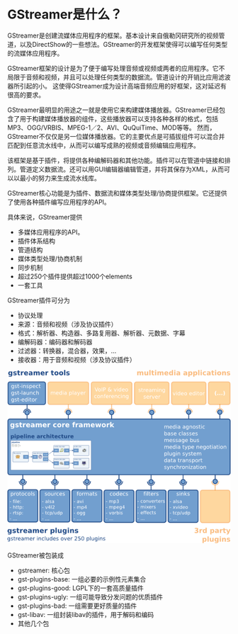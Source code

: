 # GStreamer是什么？
GStreamer是创建流媒体应用程序的框架。基本设计来自俄勒冈研究所的视频管道，以及DirectShow的一些想法。GStreamer的开发框架使得可以编写任何类型的流媒体应用程序。  

GStreamer框架的设计是为了便于编写处理音频或视频或两者的应用程序。它不局限于音频和视频，并且可以处理任何类型的数据流。管道设计的开销比应用滤波器所引起的小。
这使得GStreamer成为设计高端音频应用的好框架，这对延迟有很高的要求。  

GStreamer最明显的用途之一就是使用它来构建媒体播放器。GStreamer已经包含了用于构建媒体播放器的组件，这些播放器可以支持各种各样的格式，包括MP3、OGG/VRBIS、MPEG-1／2、AVI、QuQuiTime、MOD等等。
然而，GStreamer不仅仅是另一位媒体播放器。它的主要优点是可插拔组件可以混合并匹配到任意流水线中，从而可以编写成熟的视频或音频编辑应用程序。  

该框架是基于插件，将提供各种编解码器和其他功能。插件可以在管道中链接和排列。管道定义数据流。还可以用GUI编辑器编辑管道，并将其保存为XML，从而可以以最小的努力来生成流水线库。  

GStreamer核心功能是为插件、数据流和媒体类型处理/协商提供框架。它还提供了使用各种插件编写应用程序的API。  

具体来说，GStreamer提供
- 多媒体应用程序的API。
- 插件体系结构
- 管道结构
- 媒体类型处理/协商机制
- 同步机制
- 超过250个插件提供超过1000个elements
- 一套工具

GStreamer插件可分为
- 协议处理
- 来源：音频和视频（涉及协议插件）
- 格式：解析器、构造器、多路复用器、解析器、元数据、字幕
- 编解码器：编码器和解码器
- 过滤器：转换器，混合器，效果，…
- 接收器：用于音频和视频（涉及协议插件）

![GStreamer Overview](overview.png)
  
GStreamer被包装成
- gstreamer: 核心包
- gst-plugins-base: 一组必要的示例性元素集合
- gst-plugins-good: LGPL下的一套高质量插件
- gst-plugins-ugly: 一组可能导致分发问题的优质插件
- gst-plugins-bad: 一组需要更好质量的插件
- gst-libav: 一组封装libav的插件，用于解码和编码
- 其他几个包